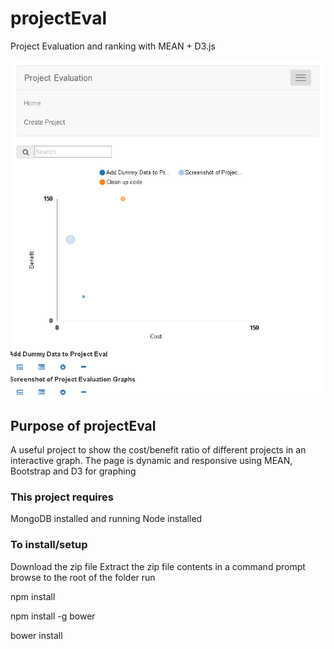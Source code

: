 # projectEval
Project Evaluation and ranking with MEAN + D3.js

![projectEval on GitHub](docs/homePageScreenshot-01.png)

## Purpose of projectEval 
A useful project to show the cost/benefit ratio of different projects in an interactive graph. 
The page is dynamic and responsive using MEAN, Bootstrap and D3 for graphing


### This project requires
MongoDB installed and running
Node installed

### To install/setup 
Download the zip file
Extract the zip file contents 
in a command prompt browse to the root of the folder 
run 

npm install

npm install -g bower

bower install

